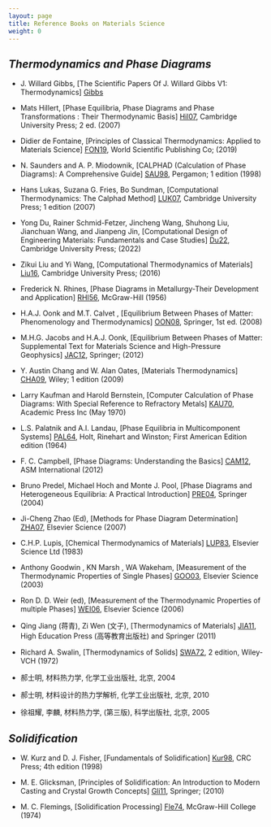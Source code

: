 ```yaml
---
layout: page
title: Reference Books on Materials Science
weight: 0
---
```


## _Thermodynamics and Phase Diagrams_


- J. Willard Gibbs, [The Scientific Papers Of J. Willard Gibbs V1: Thermodynamics] [Gibbs]

[Gibbs]: https://www.amazon.com/Scientific-Papers-Willard-Gibbs-Thermodynamics/dp/1163532991

- Mats Hillert, [Phase Equilibria, Phase Diagrams and Phase Transformations : Their Thermodynamic Basis] [Hil07], Cambridge University Press; 2 ed. (2007)

[Hil07]: https://www.amazon.com/Phase-Equilibria-Diagrams-Transformations-Thermodynamic/dp/0521853516

- Didier de Fontaine, [Principles of Classical Thermodynamics: Applied to Materials Science] [FON19], World Scientific Publishing Co; (2019)

[FON19]: https://www.amazon.com/Principles-Classical-Thermodynamics-Applied-Materials/dp/9813222689

- N. Saunders and A. P. Miodownik, [CALPHAD (Calculation of Phase Diagrams): A Comprehensive Guide] [SAU98], Pergamon; 1 edition (1998)

[SAU98]: https://www.amazon.com/CALPHAD-Calculation-Phase-Diagrams-Comprehensive/dp/0080421296

- Hans Lukas, Suzana G. Fries, Bo Sundman, [Computational Thermodynamics: The Calphad Method] [LUK07], Cambridge University Press; 1 edition (2007) 

[LUK07]: https://www.amazon.com/Computational-Thermodynamics-Calphad-Hans-Lukas/dp/0521868114

- Yong Du, Rainer Schmid-Fetzer, Jincheng Wang, Shuhong Liu, Jianchuan Wang, and Jianpeng Jin, [Computational Design of Engineering Materials: Fundamentals and Case Studies] [Du22], Cambridge University Press; (2022)

[Du22]: https://www.amazon.com/Computational-Design-Engineering-Materials-Fundamentals/dp/1108494102

- Zikui Liu and Yi Wang, [Computational Thermodynamics of Materials] [Liu16], Cambridge University Press; (2016)

[Liu16]: https://www.amazon.com/Computational-Thermodynamics-Materials-Zi-Kui-Liu/dp/0521198968

-  Frederick N. Rhines, [Phase Diagrams in Metallurgy-Their Development and Application] [RHI56], McGraw-Hill (1956) 

[RHI56]: https://www.amazon.com/Phase-Diagrams-Metallurgy-Development-Application/dp/0070520704

-  H.A.J. Oonk and M.T. Calvet , [Equilibrium Between Phases of Matter: Phenomenology and Thermodynamics] [OON08], Springer, 1st ed. (2008)

[OON08]: https://www.amazon.com/Equilibrium-Between-Phases-Matter-Thermodynamics/dp/9048175429

-  M.H.G. Jacobs and H.A.J. Oonk, [Equilibrium Between Phases of Matter: Supplemental Text for Materials Science and High-Pressure Geophysics] [JAC12], Springer; (2012)  

[JAC12]: https://www.amazon.com/Equilibrium-Between-Phases-Matter-Thermodynamics/dp/9048175429

-  Y. Austin Chang and W. Alan Oates, [Materials Thermodynamics] [CHA09], Wiley; 1 edition (2009)  

[CHA09]: https://www.amazon.com/Materials-Thermodynamics-Wiley-Processing-Engineering/dp/0470484144

-  Larry Kaufman and Harold Bernstein, [Computer Calculation of Phase Diagrams: With Special Reference to Refractory Metals] [KAU70], Academic Press Inc (May 1970)   

[KAU70]: https://www.amazon.com/Computer-Calculation-Phase-Diagrams-Refractory/dp/012402050X

-  L.S. Palatnik and A.I. Landau, [Phase Equilibria in Multicomponent Systems] [PAL64], Holt, Rinehart and Winston; First American Edition edition (1964) 

[PAL64]: https://www.amazon.com/Phase-Equilibria-Multicomponent-Systems-Palatnik/dp/B0000CMEQH

-  F. C. Campbell, [Phase Diagrams: Understanding the Basics] [CAM12], ASM International (2012) 

[CAM12]: https://www.amazon.com/Phase-Diagrams-Understanding-F-Campbell/dp/1615038353

-  Bruno Predel, Michael Hoch and Monte J. Pool, [Phase Diagrams and Heterogeneous Equilibria: A Practical Introduction] [PRE04], Springer (2004) 

[PRE04]: https://www.amazon.com/Phase-Diagrams-Heterogeneous-Equilibria-Introduction/dp/3642057276

-  Ji-Cheng Zhao (Ed), [Methods for Phase Diagram Determination] [ZHA07], Elsevier Science (2007)

[ZHA07]: https://www.amazon.com/Methods-Phase-Diagram-Determination-Ji-Cheng/dp/0080446299

-  C.H.P. Lupis, [Chemical Thermodynamics of Materials] [LUP83], Elsevier Science Ltd (1983) 

[LUP83]: https://www.amazon.com/Chemical-Thermodynamics-Materials-C-H-P-Lupis/dp/0444007792

-  Anthony Goodwin , KN Marsh , WA Wakeham, [Measurement of the Thermodynamic Properties of Single Phases] [GOO03], Elsevier Science (2003)  

[GOO03]: https://www.amazon.com/Measurement-Thermodynamic-Propertie*perimental-Thermodynamics/dp/0444509313

-  Ron D. D. Weir (ed), [Measurement of the Thermodynamic Properties of multiple Phases] [WEI06], Elsevier Science (2006) 

[WEI06]: https://www.amazon.com/Measurement-Thermodynamic-Propertie*perimental-Thermodynamics/dp/0444519777

-  Qing Jiang (蒋青), Zi Wen (文子), [Thermodynamics of Materials] [JIA11], High Education Press (高等教育出版社) and Springer (2011) 

[JIA11]: https://www.amazon.com/Thermodynamics-Materials-Qing-Jiang/dp/3642147178

-  Richard A. Swalin, [Thermodynamics of Solids] [SWA72], 2 edition, Wiley-VCH (1972)

[SWA72]: https://www.amazon.com/Thermodynamics-Solids-2nd-Richard-Swalin/dp/0471838543

-  郝士明, 材料热力学, 化学工业出版社, 北京, 2004

-  郝士明, 材料设计的热力学解析,  化学工业出版社, 北京, 2010

-  徐祖耀, 李麟, 材料热力学,  (第三版), 科学出版社, 北京, 2005

## _Solidification_

- W. Kurz and D. J. Fisher, [Fundamentals of Solidification] [Kur98], CRC Press; 4th edition (1998)

[Kur98]: https://amazon.com/Fundamentals-Solidification-W-Kurz/dp/0878498044

- M. E. Glicksman, [Principles of Solidification: An Introduction to Modern Casting and Crystal Growth Concepts] [Gli11], Springer; (2010)

[Gli11]: https://amazon.com/Principles-Solidification-Introduction-Casting-Concepts/dp/1441973435

- M. C. Flemings, [Solidification Processing] [Fle74], McGraw-Hill College (1974)

[Fle74]: https://www.amazon.com/Solidification-Processing-Materials-Science-Engineering/dp/007021283X